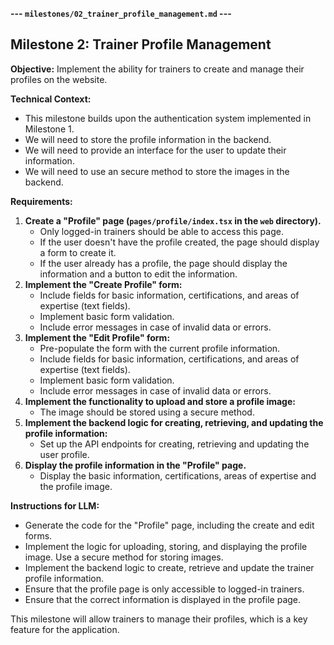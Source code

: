 **--- `milestones/02_trainer_profile_management.md` ---**

## Milestone 2: Trainer Profile Management

**Objective:** Implement the ability for trainers to create and manage their profiles on the website.

**Technical Context:**

*   This milestone builds upon the authentication system implemented in Milestone 1.
*   We will need to store the profile information in the backend.
*   We will need to provide an interface for the user to update their information.
*   We will need to use an secure method to store the images in the backend.

**Requirements:**

1.  **Create a "Profile" page (`pages/profile/index.tsx` in the `web` directory).**
    *   Only logged-in trainers should be able to access this page.
    *   If the user doesn't have the profile created, the page should display a form to create it.
    *   If the user already has a profile, the page should display the information and a button to edit the information.
2.  **Implement the "Create Profile" form:**
    *   Include fields for basic information, certifications, and areas of expertise (text fields).
    *   Implement basic form validation.
    *   Include error messages in case of invalid data or errors.
3.  **Implement the "Edit Profile" form:**
    *   Pre-populate the form with the current profile information.
    *   Include fields for basic information, certifications, and areas of expertise (text fields).
    *   Implement basic form validation.
    *   Include error messages in case of invalid data or errors.
4.  **Implement the functionality to upload and store a profile image:**
    *   The image should be stored using a secure method.
5.  **Implement the backend logic for creating, retrieving, and updating the profile information:**
    *   Set up the API endpoints for creating, retrieving and updating the user profile.
6.  **Display the profile information in the "Profile" page.**
    *   Display the basic information, certifications, areas of expertise and the profile image.

**Instructions for LLM:**

*   Generate the code for the "Profile" page, including the create and edit forms.
*   Implement the logic for uploading, storing, and displaying the profile image. Use a secure method for storing images.
*   Implement the backend logic to create, retrieve and update the trainer profile information.
*   Ensure that the profile page is only accessible to logged-in trainers.
*   Ensure that the correct information is displayed in the profile page.

This milestone will allow trainers to manage their profiles, which is a key feature for the application.
